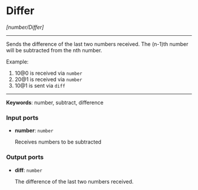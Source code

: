 # Differ

_[number/Differ]_

---

Sends the difference of the last two numbers received. The (n-1)th number will be subtracted from the nth number.  
  
Example:  
1. 10@0 is received via `number`  
2. 20@1 is received via `number`  
3. 10@1 is sent via `diff`  

---

__Keywords__: number, subtract, difference

### Input ports

* __number__: ` number `

    Receives numbers to be subtracted

### Output ports

* __diff__: ` number `

    The difference of the last two numbers received.

